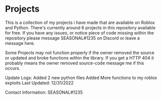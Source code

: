 # Projects

This is a collection of my projects i have made that are available on Roblox and Python. There's currently around 6 projects in this repository available for free.
If you have any issues, or notice piece of code missing within the repository please message SEASONAL#1235 on Discord or leave a message here.


Some Projects may not function properly if the owner removed the source or updated and broke functions within the library.
If you get a HTTP 404 it probably means the owner removed source-code message me if this occurs.

Update Logs:
Added 2 new python files
Added More functions to my roblox exploits
Last Updated: 12/31/2022

Contact Information:
SEASONAL#1235
